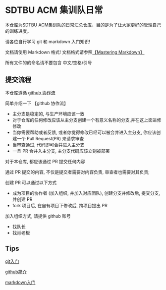 # SDTBU ACM 集训队日常

本仓库为SDTBU ACM集训队的日常汇总仓库，目的是为了让大家更好的管理自己的训练进度。

请各位自行学习 git 和 markdown 入门知识!

文档请使用 Markdown 格式! 文档格式请参照[【Mastering Markdown】](https://guides.github.com/features/mastering-markdown/)

所有文件的的命名请不要包含 中文/空格/引号

## 提交流程
本仓库遵循 [github 协作流](http://scottchacon.com/2011/08/31/github-flow.html)

简单介绍一下 【github 协作流】
* 主分支是稳定的, 与生产环境应该一致
* 对于仓库的任何修改应该从主分支创建一个有意义名称的分支,并在这上面进修修改
* 当你需要帮助或者反馈, 或者你觉得修改已经可以被合并进入主分支, 你应该创建一个 Pull Request(PR) 来请求审查
* 当审查通过, 代码即可合并进入主分支
* 一旦 PR 合并入主分支, 主分支代码应该立刻被部署

对于本仓库, 都应该通过 PR 提交任何内容

通过 PR 提交的内容, 不仅是提交者需要对内容负责, 审查者也需要对其负责;

创建 PR 可以通过以下方式
* 成为项目的协作者 (加入组织, 并加入对应团队), 创建分支并修改后, 提交分支, 并创建 PR
* fork 项目后, 在自有项目下修改后, 跨项目提出 PR

加入组织方式, 请提供 github 账号
* 找队长
* 找肖老板

## Tips  
[git入门](http://www.liaoxuefeng.com/wiki/0013739516305929606dd18361248578c67b8067c8c017b000)

[github简介](https://guides.github.com/activities/hello-world/)

[markdown入门](https://guides.github.com/features/mastering-markdown/)


